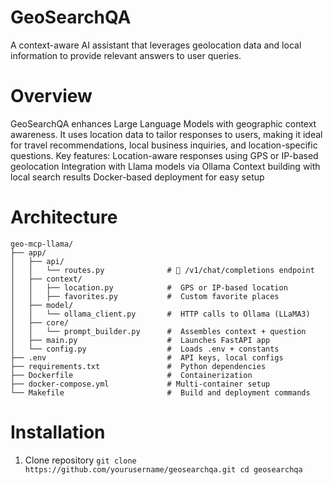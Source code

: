 # GeoSearchQA
A context-aware AI assistant that leverages geolocation data and local information to provide relevant answers to user queries.

# Overview

GeoSearchQA enhances Large Language Models with geographic context awareness. It uses location data to tailor responses to users, making it ideal for travel recommendations, local business inquiries, and location-specific questions.
Key features:
Location-aware responses using GPS or IP-based geolocation
Integration with Llama models via Ollama
Context building with local search results
Docker-based deployment for easy setup

# Architecture 
```
geo-mcp-llama/
├── app/
│   ├── api/
│   │   └── routes.py              # 🎯 /v1/chat/completions endpoint
│   ├── context/
│   │   ├── location.py            #  GPS or IP-based location
│   │   ├── favorites.py           #  Custom favorite places
│   ├── model/
│   │   └── ollama_client.py       #  HTTP calls to Ollama (LLaMA3)
│   ├── core/
│   │   └── prompt_builder.py      #  Assembles context + question
│   ├── main.py                    #  Launches FastAPI app
│   └── config.py                  #  Loads .env + constants
├── .env                           #  API keys, local configs
├── requirements.txt               #  Python dependencies
├── Dockerfile                     #  Containerization
├── docker-compose.yml             # Multi-container setup
└── Makefile                       #  Build and deployment commands
```

# Installation 
1. Clone repository 
   `git clone https://github.com/yourusername/geosearchqa.git
   cd geosearchqa`

